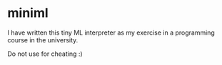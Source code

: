 miniml
======

I have written this tiny ML interpreter as my exercise in a programming course in the university.

Do not use for cheating :)
